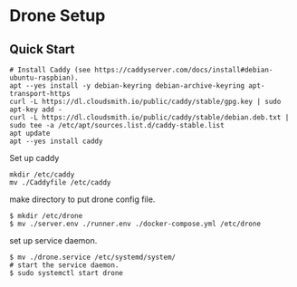 # Drone Setup

## Quick Start

```
# Install Caddy (see https://caddyserver.com/docs/install#debian-ubuntu-raspbian).
apt --yes install -y debian-keyring debian-archive-keyring apt-transport-https
curl -L https://dl.cloudsmith.io/public/caddy/stable/gpg.key | sudo apt-key add -
curl -L https://dl.cloudsmith.io/public/caddy/stable/debian.deb.txt | sudo tee -a /etc/apt/sources.list.d/caddy-stable.list
apt update
apt --yes install caddy
```

Set up caddy

```
mkdir /etc/caddy
mv ./Caddyfile /etc/caddy
```

make directory to put drone config file.

```
$ mkdir /etc/drone
$ mv ./server.env ./runner.env ./docker-compose.yml /etc/drone
```

set up service daemon.

```
$ mv ./drone.service /etc/systemd/system/
# start the service daemon.
$ sudo systemctl start drone
```
